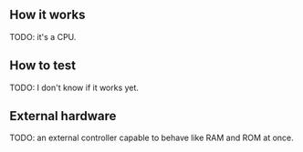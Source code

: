 <!---

This file is used to generate your project datasheet. Please fill in the information below and delete any unused
sections.

You can also include images in this folder and reference them in the markdown. Each image must be less than
512 kb in size, and the combined size of all images must be less than 1 MB.
-->

## How it works

TODO: it's a CPU.

## How to test

TODO: I don't know if it works yet.

## External hardware

TODO: an external controller capable to behave like RAM and ROM at once.
